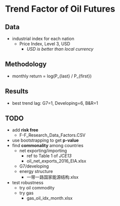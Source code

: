 # Trend Factor of Oil Futures

## Data

- industrial index for each nation
    - Price Index, Level 3, USD
      - *USD is better than local currency*

## Methodology

- monthly return = log(P_{last} / P_{first})

## Results

- best trend lag: G7=1, Developing=6, B&R=1

## TODO
- add **risk free**
  - F-F_Research_Data_Factors.CSV
- use bootstrapping to get **p-value**
- find **commonality** among countries
  - net exporting/importing
    - ref to Table 1 of *JCE13*
    - oil_net_exports_2016_EIA.xlsx
  - G7/developing
  - energy structure
    - 一带一路国家能源结构.xlsx
- test robustness
  - try oil commodity
  - try gas
    - gas_oil_idx_month.xlsx
